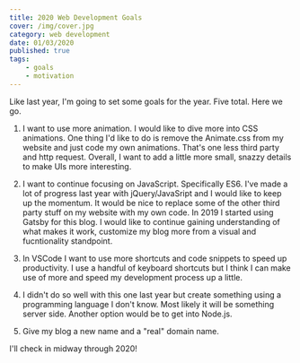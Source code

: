 ```yaml
---
title: 2020 Web Development Goals
cover: /img/cover.jpg
category: web development
date: 01/03/2020
published: true
tags: 
    - goals
    - motivation
---
```


Like last year, I'm going to set some goals for the year. Five total. Here we go.

1. I want to use more animation. I would like to dive more into CSS animations. One thing I'd like to do is remove the Animate.css from my website and just code my own animations. That's one less third party and http request. Overall, I want to add a little more small, snazzy details to make UIs more interesting.

2. I want to continue focusing on JavaScript. Specifically ES6. I've made a lot of progress last year with jQuery/JavaSript and I would like to keep up the momentum. It would be nice to replace some of the other third party stuff on my website with my own code. In 2019 I started using Gatsby for this blog. I would like to continue gaining understanding of what makes it work, customize my blog more from a visual and fucntionality standpoint.

3. In VSCode I want to use more shortcuts and code snippets to speed up productivity. I use a handful of keyboard shortcuts but I think I can make use of more and speed my development process up a little.

4. I didn't do so well with this one last year but create something using a programming language I don't know. Most likely it will be something server side. Another option would be to get into Node.js.

5. Give my blog a new name and a "real" domain name.

I'll check in midway through 2020!